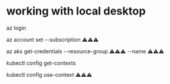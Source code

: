 # working with local desktop
az login

az account set --subscription ⚠⚠⚠

az aks get-credentials --resource-group  ⚠⚠⚠ --name ⚠⚠⚠ 

kubectl config get-contexts

kubectl config use-context ⚠⚠⚠